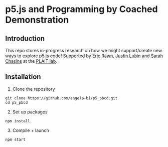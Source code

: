 # p5.js and Programming by Coached Demonstration

## Introduction

This repo stores in-progress research on how we might support/create new ways to explore p5.js code! Supported by [Eric Rawn](https://www.ericrawn.media/), [Justin Lubin](https://jlubin.net/) and [Sarah Chasins](https://schasins.com/) at the [PLAIT lab](https://plait-lab.org/). 

## Installation
1. Clone the repository
```
git clone https://github.com/angela-bi/p5_pbcd.git
cd p5_pbcd
```
2. Set up packages
```
npm install
```
3. Compile + launch
```
npm start
```